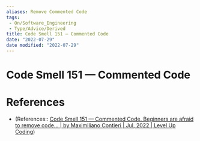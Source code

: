 ```yaml
---
aliases: Remove Commented Code
tags:
 - On/Software_Engineering
 - Type/Advice/Derived
title: Code Smell 151 — Commented Code
date: "2022-07-29"
date modified: "2022-07-29"
---
```


# Code Smell 151 — Commented Code
# References
- (References:: [Code Smell 151 — Commented Code. Beginners are afraid to remove code… | by Maximiliano Contieri | Jul, 2022 | Level Up Coding](https://levelup.gitconnected.com/code-smell-151-commented-code-3a6feaeedb93))
